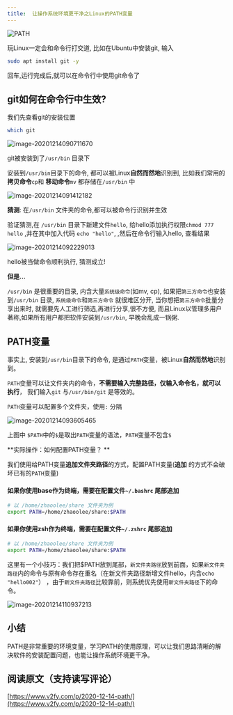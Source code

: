 ```yaml
---
title:  让操作系统环境更干净之Linux的PATH变量
---
```


![PATH](https://www.v2fy.com/asset/0i/jikemiji/jikemiji-md/2020-12-14-path.assets/PATH.png)

玩Linux一定会和命令行打交道, 比如在Ubuntu中安装git, 输入

```sh
sudo apt install git -y
```

回车,运行完成后,就可以在命令行中使用git命令了


## git如何在命令行中生效?


我们先查看git的安装位置

```sh
which git
```

![image-20201214090711670](https://www.v2fy.com/asset/0i/jikemiji/jikemiji-md/2020-12-14-path.assets/image-20201214090711670.png)

git被安装到了`/usr/bin` 目录下



安装到`/usr/bin`目录下的命令, 都可以被Linux**自然而然地**识别到, 比如我们常用的**拷贝命令**`cp`和 **移动命令**`mv` 都存储在`/usr/bin` 中 



![image-20201214091412182](https://www.v2fy.com/asset/0i/jikemiji/jikemiji-md/2020-12-14-path.assets/image-20201214091412182.png) 







**猜测**: 在`/usr/bin` 文件夹的命令,都可以被命令行识别并生效



验证猜测,在 `/usr/bin` 目录下新建文件`hello`, 给hello添加执行权限`chmod 777 hello` ,并在其中加入代码 `echo "hello"`,  ,然后在命令行输入hello, 查看结果

![image-20201214092229013](https://www.v2fy.com/asset/0i/jikemiji/jikemiji-md/2020-12-14-path.assets/image-20201214092229013.png)





hello被当做命令顺利执行, 猜测成立!



**但是...**



`/usr/bin` 是很重要的目录, 内含大量`系统级命令`(如mv, cp), 如果把`第三方命令`也安装到`/usr/bin` 目录, `系统级命令`和`第三方命令` 就很难区分开, 当你想把`第三方命令`批量分享出来时, 就需要先人工进行筛选,再进行分享,很不方便, 而且Linux以管理多用户著称,如果所有用户都把软件安装到`/usr/bin`, 早晚会乱成一锅粥.



## PATH变量



事实上, 安装到`/usr/bin`目录下的命令, 是通过`PATH`变量，被Linux**自然而然地**识别到。

 `PATH`变量可以让文件夹内的命令，**不需要输入完整路径，仅输入命令名，就可以执行**， 我们输入`git` 与`/usr/bin/git` 是等效的。

`PATH`变量可以配置多个文件夹，使用`:` 分隔

![image-20201214093605465](https://www.v2fy.com/asset/0i/jikemiji/jikemiji-md/2020-12-14-path.assets/image-20201214093605465.png)  

上图中 `$PATH`中的`$`是取出`PATH`变量的语法，`PATH`变量不包含`$`



**实际操作：如何配置PATH变量？ **



我们使用给PATH变量**追加文件夹路径**的方式，配置PATH变量(**追加** 的方式不会破坏已有的`PATH`变量)



#### 如果你使用base作为终端，需要在配置文件`~/.bashrc` 尾部追加

```sh
# 以 /home/zhaoolee/share 文件夹为例
export PATH=/home/zhaoolee/share:$PATH
```

#### 如果你使用zsh作为终端，需要在配置文件`~/.zshrc` 尾部追加

```sh
# 以 /home/zhaoolee/share 文件夹为例
export PATH=/home/zhaoolee/share:$PATH
```

 

这里有一个小技巧：我们把$PATH放到尾部，`新文件夹路径`放到前面，如果`新文件夹路径`内的命令与原有命令存在重名（在新文件夹路径新增文件hello，内含`echo "hello002"`） ，由于`新文件夹路径`比较靠前，则系统优先使用`新文件夹路径`下的命令。



![image-20201214110937213](https://www.v2fy.com/asset/0i/jikemiji/jikemiji-md/2020-12-14-path.assets/image-20201214110937213.png)





## 小结



PATH是非常重要的环境变量，学习PATH的使用原理，可以让我们思路清晰的解决软件的安装配置问题，也能让操作系统环境更干净。




## 阅读原文（支持读写评论）

[https://www.v2fy.com/p/2020-12-14-path/](https://www.v2fy.com/p/2020-12-14-path/)

